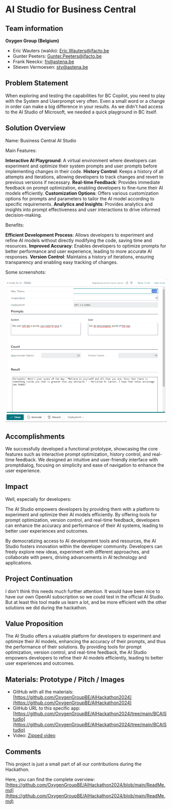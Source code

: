 # AI Studio for Business Central

## Team information  

**Oxygen Group (Belgium)**

- Eric Wauters (waldo): Eric.Wauters@ifacto.be
- Gunter Peeters: Gunter.Peeters@ifacto.be
- Frank Neeckx: fn@astena.be
- Stieven Vermoesen: stv@astena.be

## Problem Statement
When exploring and testing the capabilities for BC Copilot, you need to play with the System and Userprompt very often.
Even a small word or a change in order can make a big difference in your results.
As we didn't had access to the AI Studio of Microsoft, we needed a quick playground in BC itself.

## Solution Overview

Name: Business Central AI Studio

Main Features:

**Interactive AI Playground**: A virtual environment where developers can experiment and optimize their system prompts and user prompts before implementing changes in their code.
**History Control**: Keeps a history of all attempts and iterations, allowing developers to track changes and revert to previous versions if necessary.
**Real-time Feedback**: Provides immediate feedback on prompt optimization, enabling developers to fine-tune their AI models efficiently.
**Customization Options**: Offers various customization options for prompts and parameters to tailor the AI model according to specific requirements.
**Analytics and Insights**: Provides analytics and insights into prompt effectiveness and user interactions to drive informed decision-making.

Benefits:

**Efficient Development Process**: Allows developers to experiment and refine AI models without directly modifying the code, saving time and resources.
**Improved Accuracy**: Enables developers to optimize prompts for better performance and user experience, leading to more accurate AI responses.
**Version Control**: Maintains a history of iterations, ensuring transparency and enabling easy tracking of changes.

Some screenshots:

![image-20240222230444805](../ReadMe.assets/image-20240222230444805.png)

## Accomplishments
We successfully developed a functional prototype, showcasing the core features such as interactive prompt optimization, history control, and real-time feedback.
We designed an intuitive and user-friendly interface with promptdialog, focusing on simplicity and ease of navigation to enhance the user experience.

## Impact 
Well, especially for developers:

The AI Studio empowers developers by providing them with a platform to experiment and optimize their AI models efficiently. By offering tools for prompt optimization, version control, and real-time feedback, developers can enhance the accuracy and performance of their AI systems, leading to better user experiences and outcomes.

By democratizing access to AI development tools and resources, the AI Studio fosters innovation within the developer community. Developers can freely explore new ideas, experiment with different approaches, and collaborate with peers, driving advancements in AI technology and applications.

## Project Continuation
I don't think this needs much further attention.  It would have been nice to have our own OpenAI subscription so we could test in the official AI Studio.  But at least this tool made us learn a lot, and be more efficient with the other solutions we did during the hackathon.

## Value Proposition 
The AI Studio offers a valuable platform for developers to experiment and optimize their AI models, enhancing the accuracy of their prompts, and thus the performance of their solutions. By providing tools for prompt optimization, version control, and real-time feedback, the AI Studio empowers developers to refine their AI models efficiently, leading to better user experiences and outcomes.

## Materials: Prototype / Pitch / Images 
- GitHub with all the materials: [https://github.com/OxygenGroupBE/AIHackathon2024](https://github.com/OxygenGroupBE/AIHackathon2024)
- GitHub URL to this specific app: [https://github.com/OxygenGroupBE/AIHackathon2024/tree/main/BCAIStudio](https://github.com/OxygenGroupBE/AIHackathon2024/tree/main/BCAIStudio)
- Video: [Zipped video](https://github.com/OxygenGroupBE/AIHackathon2024/tree/main/BCAIStudio/Video)

## Comments
This project is just a small part of all our contributions during the Hackathon.  

Here, you can find the complete overview:  [https://github.com/OxygenGroupBE/AIHackathon2024/blob/main/ReadMe.md](https://github.com/OxygenGroupBE/AIHackathon2024/blob/main/ReadMe.md)